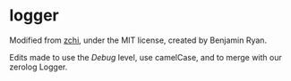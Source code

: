 # logger

Modified from [zchi](https://github.com/Lavalier/zchi), under the MIT license, created by Benjamin Ryan.

Edits made to use the *Debug* level, use camelCase, and to merge with our zerolog Logger.